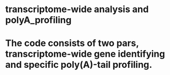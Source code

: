 # transcriptome-wide analysis and polyA_profiling 
# The code consists of two pars, transcriptome-wide gene identifying and specific poly(A)-tail profiling.
